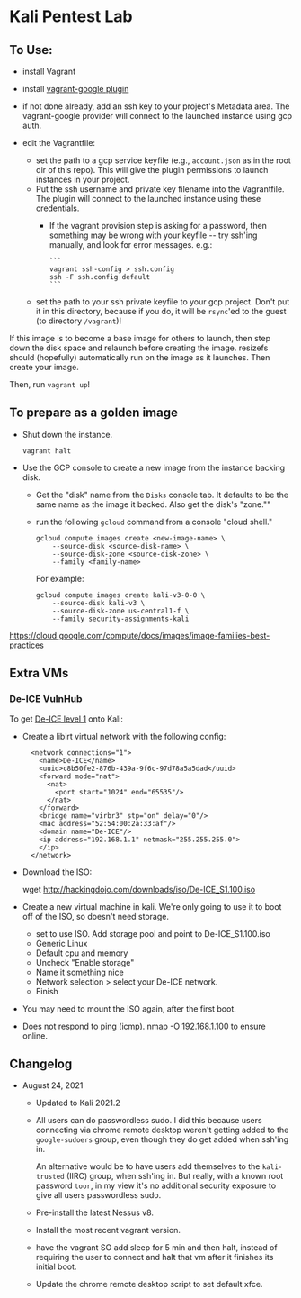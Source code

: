 # Kali Pentest Lab

## To Use:

* install Vagrant
* install [vagrant-google plugin](https://github.com/mitchellh/vagrant-google)
* if not done already, add an ssh key to your project's Metadata area. The
  vagrant-google provider will connect to the launched instance using gcp auth.

* edit the Vagrantfile:

  * set the path to a gcp service keyfile (e.g., `account.json` as in the root dir of this repo). This will give the plugin
    permissions to launch instances in your project.
  * Put the ssh username and private key filename into the Vagrantfile. The plugin
    will connect to the launched instance using these credentials.
      * If the vagrant provision step is asking for a password, then something may be wrong with your keyfile --
        try ssh'ing manually, and look for error messages. e.g.:

            ```
            vagrant ssh-config > ssh.config
            ssh -F ssh.config default
            ```
  * set the path to your ssh private keyfile to your gcp project. Don't put it in this directory, because if
    you do, it will be `rsync`'ed to the guest (to directory `/vagrant`)!

If this image is to become a base image for others to launch, then step down
the disk space and relaunch before creating the image. resizefs should (hopefully)
automatically run on the image as it launches. Then create your image.

Then, run `vagrant up`!

## To prepare as a golden image

* Shut down the instance.

  `vagrant halt`
* Use the GCP console to create a new image from the instance backing disk.
  * Get the "disk" name from the `Disks` console tab. It defaults to be the same
    name as the image it backed. Also get the disk's "zone.""
  * run the following `gcloud` command from a console "cloud shell."

    ```
    gcloud compute images create <new-image-name> \
        --source-disk <source-disk-name> \
        --source-disk-zone <source-disk-zone> \
        --family <family-name>
    ```

    For example:

    ```
    gcloud compute images create kali-v3-0-0 \
        --source-disk kali-v3 \
        --source-disk-zone us-central1-f \
        --family security-assignments-kali
    ```

<https://cloud.google.com/compute/docs/images/image-families-best-practices>



## Extra VMs

### De-ICE VulnHub

To get [De-ICE level 1](https://www.vulnhub.com/entry/de-ice-s1100,8/) onto Kali:

* Create a libirt virtual network with the following config:

        <network connections="1">
          <name>De-ICE</name>
          <uuid>c8b50fe2-876b-439a-9f6c-97d78a5a5dad</uuid>
          <forward mode="nat">
            <nat>
              <port start="1024" end="65535"/>
            </nat>
          </forward>
          <bridge name="virbr3" stp="on" delay="0"/>
          <mac address="52:54:00:2a:33:af"/>
          <domain name="De-ICE"/>
          <ip address="192.168.1.1" netmask="255.255.255.0">
          </ip>
        </network>

* Download the ISO:

    wget http://hackingdojo.com/downloads/iso/De-ICE_S1.100.iso

* Create a new virtual machine in kali. We're only going to use it to boot off of
  the ISO, so doesn't need storage.
    * set to use ISO. Add storage pool and point to De-ICE_S1.100.iso
    * Generic Linux
    * Default cpu and memory
    * Uncheck "Enable storage"
    * Name it something nice
    * Network selection > select your De-ICE network.
    * Finish
* You may need to mount the ISO again, after the first boot.
* Does not respond to ping (icmp). nmap -O 192.168.1.100 to ensure online.


## Changelog

* August 24, 2021
  * Updated to Kali 2021.2
  * All users can do passwordless sudo. I did this because users connecting via
    chrome remote desktop weren't getting added to the `google-sudoers` group,
    even though they do get added when ssh'ing in.

    An alternative would be to have users add themselves to the `kali-trusted` (IIRC)
    group, when ssh'ing in. But really, with a known root password `toor`, in my view
    it's no additional security exposure to give all users passwordless sudo.
  * Pre-install the latest Nessus v8.
  * Install the most recent vagrant version.
  * have the vagrant SO add sleep for 5 min and then halt, instead of requiring
    the user to connect and halt that vm after it finishes its initial boot.
  * Update the chrome remote desktop script to set default xfce.
